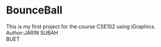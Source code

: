 # BounceBall
This is my first project for the course CSE102 using iGraphics.<br>
Author:JARIN SUBAH<br>
BUET

